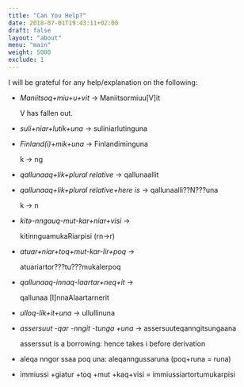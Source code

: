 ```yaml
---
title: "Can You Help?"
date: 2018-07-01T19:43:11+02:00
draft: false
layout: "about"
menu: "main"
weight: 5000
exclude: 1
---
```


I will be grateful for any help/explanation on the following:
    
*   _Maniitsoq+miu+u+vit_ -\> Maniitsormiuu\[V\]it
    
    V has fallen out.
*   _suli+niar+lutik+una_ -\> suliniarlutinguna
    
*   _Finland(i)+mik+una_ -\> Finlandiminguna
    
    k -> ng
    
*   _qallunaaq+lik+plural relative_ -\> qallunaallit

*   _qallunaaq+lik+plural relative+here is_ -\> qallunaalli??N???una
    
    k -> n
    
*   _kitə-nngauq-mut-kar+niar+visi_ ->
    
    kitinnguamukaRiarpisi (rn->r)
    
*   _atuar+niar+toq+mut-kar-lir+poq_ ->
    
    atuariartor???tu???mukalerpoq
    
*   _qallunaaq-innaq-laartar+neq+it_ ->
    
    qallunaa \[I\]nnaAlaartarnerit
    
*   _ulloq-lik+it+una_ -\> ullullinuna
    
*   _assersuut -qar -nngit -tunga +una_ -\> assersuuteqanngitsungaana
    
    asserssut is a borrowing: hence takes i before derivation
    
*   aleqa nngor ssaa poq una: aleqanngussaruna (poq+runa = runa)
    
*   immiussi +giatur +toq +mut +kaq+visi = immiussiartortumukarpisi
